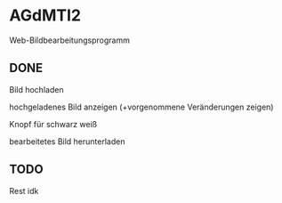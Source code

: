 # AGdMTI2
Web-Bildbearbeitungsprogramm 


DONE
---------------
Bild hochladen

hochgeladenes Bild anzeigen (+vorgenommene Veränderungen zeigen)

Knopf für schwarz weiß

bearbeitetes Bild herunterladen




TODO
-----------------

Rest idk
